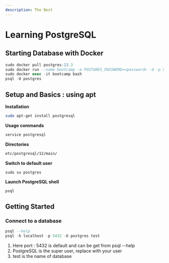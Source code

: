 ```yaml
---
description: The Best
---
```


# Learning PostgreSQL

## Starting Database with Docker

```sql
sudo docker pull postgres:13.3
sudo docker run --name bootcamp -e POSTGRES_PASSWORD=<password> -d -p 5432:5432 postgres:13.3
sudo docker exec -it bootcamp bash
psql -U postgres
```

## Setup and Basics : using apt

**Installation**

```bash
sudo apt-get install postgresql
```

**Usage commands**

```bash
service postgresql
```

**Directories**

```bash
etc/postgresql/12/main/
```

**Switch to default user**

```text
sudo su postgres
```

**Launch PostgreSQL shell**

```bash
psql
```

## Getting Started

### Connect to a database

```sql
psql --help
psql -h localhost -p 5432 -U postgres test
```

1. Here port : 5432 is default and can be get from psql --help
2. PostgreSQL is the super user, replace with your user
3. test is the name of database

